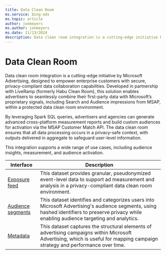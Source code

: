 ```yaml
---
title: Data Clean Room
ms.service: bing-ads
ms.topic: article
author: jonmeyers
ms.author: jonmeyers
ms.date: 11/13/2024
description: Data clean room integration is a cutting-edge initiative by Microsoft Advertising, designed to empower enterprise customers with secure, privacy-compliant data collaboration capabilities.
---
```

# Data Clean Room

Data clean room integration is a cutting-edge initiative by Microsoft Advertising, designed to empower enterprise customers with secure, privacy-compliant data collaboration capabilities. Developed in partnership with LiveRamp (formerly Habu Clean Room), this solution enables advertisers to seamlessly combine their first-party data with Microsoft’s proprietary signals, including Search and Audience impressions from MSAP, within a protected data clean room environment.  

By leveraging Spark SQL queries, advertisers and agencies can generate advanced cross-platform measurement reports and build custom audiences for activation via the MSAP Customer Match API. The data clean room ensures that all data processing occurs in a privacy-safe context, with outputs delivered in aggregate to safeguard user-level information.  

This integration supports a wide range of use cases, including audience insights, measurement, and audience activation.  

| Interface                       | Description                                                        |
|---------------------------------|--------------------------------------------------------------------|
| [Exposure feed](./exposure-feed.md)| This dataset provides granular, pseudonymized event-level data to support ad measurement and analysis in a privacy-compliant data clean room environment.|
| [Audience segments](./audience-segments.md)| This dataset identifies and categorizes users into Microsoft Advertising's audience segments, using hashed identifiers to preserve privacy while enabling audience targeting and analytics.|
| [Metadata](./metadata.md)|This dataset captures the structural elements of advertising campaigns within Microsoft Advertising, which is useful for mapping campaign strategy and performance over time.|
